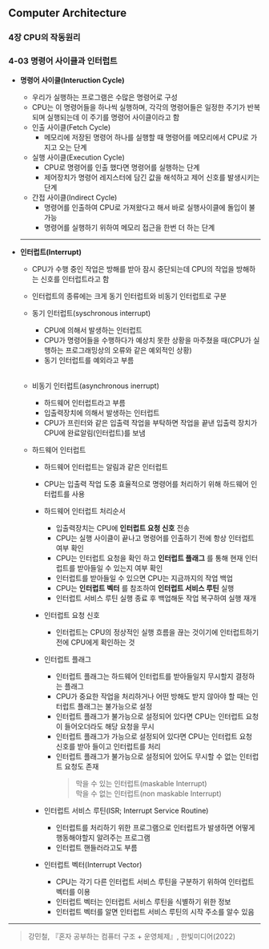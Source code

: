 ## Computer Architecture

### 4장 CPU의 작동원리   

### 4-03 명령어 사이클과 인터럽트     
- **명령어 사이클(Interuction Cycle)**
  - 우리가 실행하는 프로그램은 수많은 명령어로 구성
  - CPU는 이 명령어들을 하나씩 실행하며, 각각의 명령어들은 일정한 주기가 반복되며 실행되는데 이 주기를 명령어 사이클이라고 함
  - 인출 사이클(Fetch Cycle) 
    - 메모리에 저장된 명령어 하나를 실행할 때 명령어를 메모리에서 CPU로 가지고 오는 단계    
  - 실행 사이클(Execution Cycle)  
    - CPU로 명령어를 인출 했다면 명령어를 실행하는 단계
    - 제어장치가 명령어 레지스터에 담긴 값을 해석하고 제어 신호를 발생시키는 단계 
  - 간접 사이클(Indirect Cycle) 
    - 명령어를 인출하여 CPU로 가져왔다고 해서 바로 실행사이클에 돌입이 불가능
    - 명령어를 실행하기 위하여 메모리 접근을 한번 더 하는 단계
  ***
  
- **인터럽트(Interrupt)**
  - CPU가 수행 중인 작업은 방해를 받아 잠시 중단되는데 CPU의 작업을 방해하는 신호를 인터럽트라고 함
  - 인터럽트의 종류에는 크게 동기 인터럽트와 비동기 인터럽트로 구분
  - 동기 인터럽트(syschronous interrupt)
    - CPU에 의해서 발생하는 인터럽트
    - CPU가 명령어들을 수행하다가 예상치 못한 상황을 마주쳤을 때(CPU가 실행하는 프로그래밍상의 오류와 같은 예외적인 상황)
    - 동기 인터럽트를 예외라고 부름
    <br>
 
  - 비동기 인터럽트(asynchronous inerrupt)
    - 하드웨어 인터럽트라고 부름   
    - 입출력장치에 의해서 발생하는 인터럽트
    - CPU가 프린터와 같은 입출력 작업을 부탁하면 작업을 끝낸 입출력 장치가 CPU에 완료알림(인터럽트)를 보냄    

  - 하드웨어 인터럽트
    - 하드웨어 인터럽트는 알림과 같은 인터럽트
    - CPU는 입출력 작업 도중 효율적으로 명령어를 처리하기 위해 하드웨어 인터럽트를 사용
    - 하드웨어 인터럽트 처리순서
      - 입출력장치는 CPU에 __인터럽트 요청 신호__ 전송
      - CPU는 실행 사이클이 끝나고 명령어를 인출하기 전에 항상 인터럽트 여부 확인
      - CPU는 인터럽트 요청을 확인 하고 __인터럽트 플래그__ 를 통해 현재 인터럽트를 받아들일 수 있는지 여부 확인
      - 인터럽트를 받아들일 수 있으면 CPU는 지금까지의 작업 백업
      - CPU는 __인터럽트 벡터__ 를 참조하여 __인터럽트 서비스 루틴__ 실행
      - 인터럽트 서비스 루틴 실행 종료 후 백업해둔 작업 복구하여 실행 재개

    - 인터럽트 요청 신호
      - 인터럽트는 CPU의 정상적인 실행 흐름을 끊는 것이기에 인터럽트하기 전에 CPU에게 확인하는 것
        
    - 인터럽트 플래그
      - 인터럽트 플래그는 하드웨어 인터럽트를 받아들일지 무시할지 결정하는 플래그
      - CPU가 중요한 작업을 처리하거나 어떤 방해도 받지 않아야 할 때는 인터럽트 플래그는 불가능으로 설정
      - 인터럽트 플래그가 불가능으로 설정되어 있다면 CPU는 인터럽트 요청이 들어오더라도 해당 요청을 무시
      - 인터럽트 플래그가 가능으로 설정되어 있다면 CPU는 인터럽트 요청 신호를 받아 들이고 인터럽트를 처리
      - 인터럽트 플래그가 불가능으로 설정되어 있어도 무시할 수 없는 인터럽트 요청도 존재
        > 막을 수 있는 인터럽트(maskable Interrupt)  
        > 막을 수 없는 인터럽트(non maskable Interrupt)
        
    - 인터럽트 서비스 루틴(ISR; Interrupt Service Routine)
      - 인터럽트를 처리하기 위한 프로그램으로 인터럽트가 발생하면 어떻게 행동해야할지 알려주는 프로그램 
      - 인터럽트 핸들러라고도 부름

    - 인터럽트 벡터(Interrupt Vector)
      - CPU는 각기 다른 인터럽트 서비스 루틴을 구분하기 위하여 인터럽트 벡터를 이용
      - 인터럽트 벡터는 인터럽트 서비스 루틴을 식별하기 위한 정보
      - 인터럽트 벡터를 알면 인터럽트 서비스 루틴의 시작 주소를 알수 있음  
         
***
> 강민철, 『혼자 공부하는 컴퓨터 구조 + 운영체제』, 한빛미디어(2022)  
  
